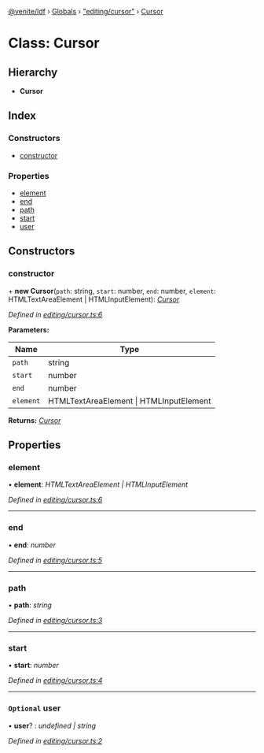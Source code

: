 [@venite/ldf](../README.md) › [Globals](../globals.md) › ["editing/cursor"](../modules/_editing_cursor_.md) › [Cursor](_editing_cursor_.cursor.md)

# Class: Cursor

## Hierarchy

* **Cursor**

## Index

### Constructors

* [constructor](_editing_cursor_.cursor.md#constructor)

### Properties

* [element](_editing_cursor_.cursor.md#element)
* [end](_editing_cursor_.cursor.md#end)
* [path](_editing_cursor_.cursor.md#path)
* [start](_editing_cursor_.cursor.md#start)
* [user](_editing_cursor_.cursor.md#optional-user)

## Constructors

###  constructor

\+ **new Cursor**(`path`: string, `start`: number, `end`: number, `element`: HTMLTextAreaElement | HTMLInputElement): *[Cursor](_editing_cursor_.cursor.md)*

*Defined in [editing/cursor.ts:6](https://github.com/gbj/venite/blob/8b7f717/ldf/src/editing/cursor.ts#L6)*

**Parameters:**

Name | Type |
------ | ------ |
`path` | string |
`start` | number |
`end` | number |
`element` | HTMLTextAreaElement &#124; HTMLInputElement |

**Returns:** *[Cursor](_editing_cursor_.cursor.md)*

## Properties

###  element

• **element**: *HTMLTextAreaElement | HTMLInputElement*

*Defined in [editing/cursor.ts:6](https://github.com/gbj/venite/blob/8b7f717/ldf/src/editing/cursor.ts#L6)*

___

###  end

• **end**: *number*

*Defined in [editing/cursor.ts:5](https://github.com/gbj/venite/blob/8b7f717/ldf/src/editing/cursor.ts#L5)*

___

###  path

• **path**: *string*

*Defined in [editing/cursor.ts:3](https://github.com/gbj/venite/blob/8b7f717/ldf/src/editing/cursor.ts#L3)*

___

###  start

• **start**: *number*

*Defined in [editing/cursor.ts:4](https://github.com/gbj/venite/blob/8b7f717/ldf/src/editing/cursor.ts#L4)*

___

### `Optional` user

• **user**? : *undefined | string*

*Defined in [editing/cursor.ts:2](https://github.com/gbj/venite/blob/8b7f717/ldf/src/editing/cursor.ts#L2)*
